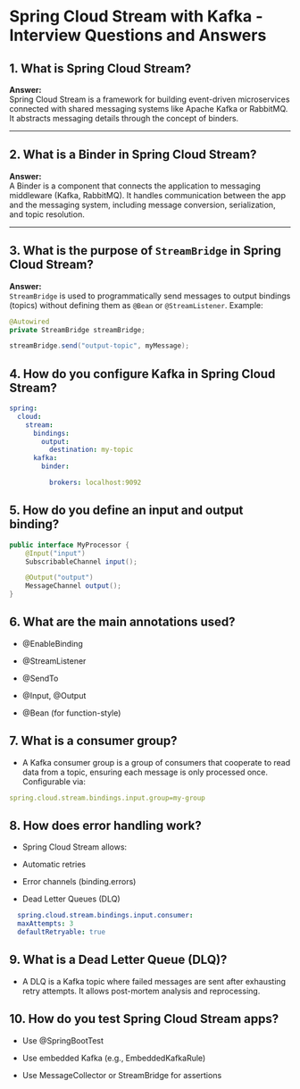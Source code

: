 # Spring Cloud Stream with Kafka - Interview Questions and Answers

## 1. What is Spring Cloud Stream?

**Answer:**  
Spring Cloud Stream is a framework for building event-driven microservices connected with shared messaging systems like Apache Kafka or RabbitMQ. It abstracts messaging details through the concept of binders.

---

## 2. What is a Binder in Spring Cloud Stream?

**Answer:**  
A Binder is a component that connects the application to messaging middleware (Kafka, RabbitMQ). It handles communication between the app and the messaging system, including message conversion, serialization, and topic resolution.

---

## 3. What is the purpose of `StreamBridge` in Spring Cloud Stream?

**Answer:**  
`StreamBridge` is used to programmatically send messages to output bindings (topics) without defining them as `@Bean` or `@StreamListener`. Example:

```java
@Autowired
private StreamBridge streamBridge;

streamBridge.send("output-topic", myMessage);
```
## 4. How do you configure Kafka in Spring Cloud Stream?
```yaml
spring:
  cloud:
    stream:
      bindings:
        output:
          destination: my-topic
      kafka:
        binder:

          brokers: localhost:9092
```
## 5. How do you define an input and output binding?
```java
public interface MyProcessor {
    @Input("input")
    SubscribableChannel input();

    @Output("output")
    MessageChannel output();
}
```

## 6. What are the main annotations used?
- @EnableBinding

- @StreamListener

- @SendTo

- @Input, @Output

- @Bean (for function-style)


## 7. What is a consumer group?
-  A Kafka consumer group is a group of consumers that cooperate to read data from a topic, ensuring each message is only processed once. Configurable via:
```yml
spring.cloud.stream.bindings.input.group=my-group
```

## 8. How does error handling work?
- Spring Cloud Stream allows:

- Automatic retries

- Error channels (binding.errors)

- Dead Letter Queues (DLQ)

```yml
  spring.cloud.stream.bindings.input.consumer:
  maxAttempts: 3
  defaultRetryable: true
```

##  9. What is a Dead Letter Queue (DLQ)?
- A DLQ is a Kafka topic where failed messages are sent after exhausting retry attempts. It allows post-mortem analysis and reprocessing.

 ## 10. How do you test Spring Cloud Stream apps?

 - Use @SpringBootTest

- Use embedded Kafka (e.g., EmbeddedKafkaRule)

- Use MessageCollector or StreamBridge for assertions
